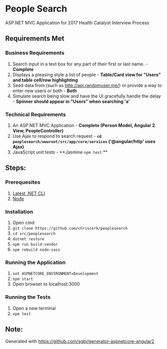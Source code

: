 # People Search

ASP.NET MVC Application for 2017 Health Catalyst Interview Process

## Requirements Met

### Business Requirements
1. Search input in a text box for any part of their first or last name. - **Complete**
2. Displays a pleasing style a list of people - **Table/Card view for "Users" and table cell/row highlighting**
3. Seed data from (such as http://api.randomuser.me/) or provide a way to enter new users or both - **Both**
4. Simulate search being slow and have the UI gracefully handle the delay - **Spinner should appear in "Users" when searching 'a'**

### Technical Requirements
1. An ASP.NET MVC Application - **Complete (Person Model, Angular 2 View, PeopleController)**
2. Use Ajax to respond to search request - **```cd peoplesearch/wwwroot/src/app/core/services``` ('@angular/http' uses Ajax)**
3. JavaScript unit tests - **Jasmine ```npm test``` **


## Steps:

### Prerequesites
1. [Latest .NET CLI](https://www.microsoft.com/net/core#windowscmd)
2. [Node](https://nodejs.org/en/)

### Installation
1. Open cmd
2. ```git clone https://github.com/chriscerk/peoplesearch ```
3. ```cd src/peoplesearch```
4. ```dotnet restore```
5. ```npm run build:vendor```
6. ```npm rebuild node-sass```

### Running the Application
1. ```set ASPNETCORE_ENVIRONMENT=Development```
2. ```npm start```
3. Open browser to localhost:3000

### Running the Tests
1. Open a new terminal
2. ```npm test```

## Note:
Generated with https://github.com/sgbj/generator-aspnetcore-angular2
